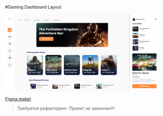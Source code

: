 #Gaming Dashboard Layout

![](preview.png)

[Figma maket](https://www.figma.com/file/qv1jkDPq8j65g1aWclIQ4W/gaming-Dashboard?node-id=2%3A2)

> Требуется рефакторинг. Проект не закончен!!!